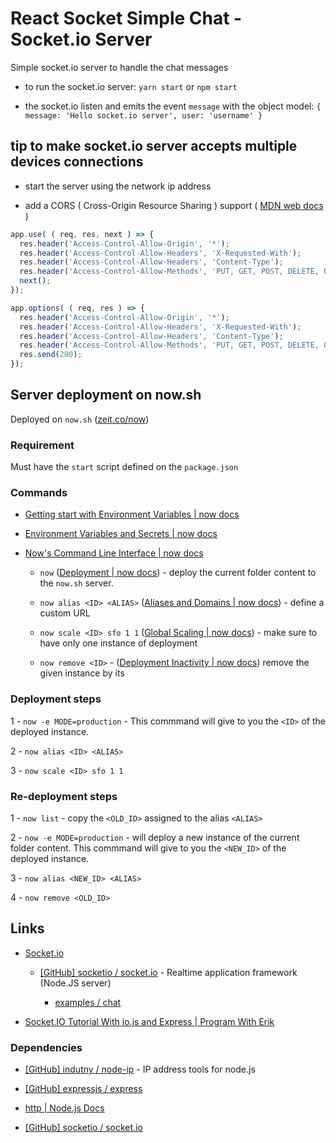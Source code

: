 # React Socket Simple Chat - Socket.io Server

Simple socket.io server to handle the chat messages

* to run the socket.io server: `yarn start` or `npm start`

* the socket.io listen and emits the event `message` with the object model: `{ message: 'Hello socket.io server', user: 'username' }`


## tip to make socket.io server accepts multiple devices connections

* start the server using the network ip address

* add a CORS ( Cross-Origin Resource Sharing ) support ( [MDN web docs](https://developer.mozilla.org/en-US/docs/Web/HTTP/CORS) )

```javascript
app.use( ( req, res, next ) => {
  res.header('Access-Control-Allow-Origin', '*');
  res.header('Access-Control-Allow-Headers', 'X-Requested-With');
  res.header('Access-Control-Allow-Headers', 'Content-Type');
  res.header('Access-Control-Allow-Methods', 'PUT, GET, POST, DELETE, OPTIONS');
  next();
});

app.options( ( req, res ) => {
  res.header('Access-Control-Allow-Origin', '*');
  res.header('Access-Control-Allow-Headers', 'X-Requested-With');
  res.header('Access-Control-Allow-Headers', 'Content-Type');
  res.header('Access-Control-Allow-Methods', 'PUT, GET, POST, DELETE, OPTIONS');
  res.send(200);
});
```


## Server deployment on now.sh

Deployed on `now.sh` ([zeit.co/now](https://zeit.co/now))


### Requirement

Must have the `start` script defined on the `package.json`


### Commands

* [Getting start with Environment Variables | now docs](https://zeit.co/docs/getting-started/environment-variables)

* [Environment Variables and Secrets | now docs](https://zeit.co/docs/features/env-and-secrets)

* [Now's Command Line Interface | now docs](https://zeit.co/docs/features/now-cli)

  * `now` ([Deployment | now docs](https://zeit.co/docs/getting-started/deployment)) - deploy the current folder content to the `now.sh` server.

  * `now alias <ID> <ALIAS>` ([Aliases and Domains | now docs](https://zeit.co/docs/features/aliases)) - define a custom URL

  * `now scale <ID> sfo 1 1` ([Global Scaling | now docs](https://zeit.co/docs/features/scaling)) - make sure to have only one instance of deployment

  * `now remove <ID>` - ([Deployment Inactivity | now docs](https://zeit.co/docs/deployment-types/node#deployment-inactivity)) remove the given instance by its <ID>


### Deployment steps

1 - `now -e MODE=production` - This commmand will give to you the `<ID>` of the deployed instance.

2 - `now alias <ID> <ALIAS>`

3 - `now scale <ID> sfo 1 1`
  

### Re-deployment steps

1 - `now list` - copy the `<OLD_ID>` assigned to the alias `<ALIAS>`

2 - `now -e MODE=production` - will deploy a new instance of the current folder content. This commmand will give to you the `<NEW_ID>` of the deployed instance.

3 - `now alias <NEW_ID> <ALIAS>`

4 - `now remove <OLD_ID>`


## Links

* [Socket.io](https://socket.io/)

  * [[GitHub] socketio / socket.io](https://github.com/socketio/socket.io) - Realtime application framework (Node.JS server)

    * [examples / chat](https://github.com/socketio/socket.io/tree/master/examples/chat)

* [Socket.IO Tutorial With io.js and Express | Program With Erik](http://www.programwitherik.com/socket-io-tutorial-with-node-js-and-express/)

### Dependencies

* [[GitHub] indutny / node-ip](https://github.com/indutny/node-ip) - IP address tools for node.js

* [[GitHub] expressjs / express](https://github.com/expressjs/express)

* [http | Node.js Docs](https://nodejs.org/api/http.html)

* [[GitHub] socketio / socket.io](https://github.com/socketio/socket.io)
